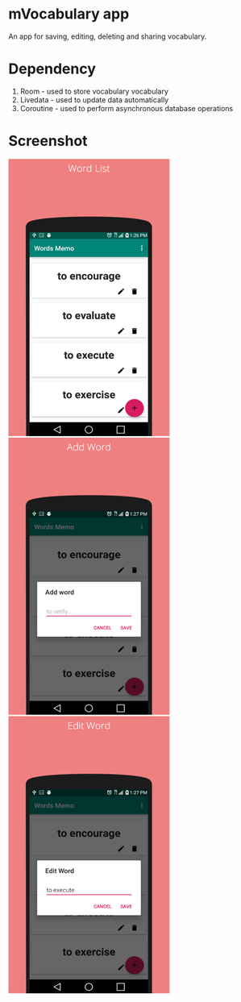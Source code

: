# mVocabulary app

An app for saving, editing, deleting and sharing vocabulary.

# Dependency
1. Room - used to store vocabulary vocabulary
2. Livedata - used to update data automatically
3. Coroutine - used to perform asynchronous database operations 

# Screenshot
<img src="https://github.com/marceand/memoapp/blob/develop/screenshot/word_list.png" width="320" height="550">

<img src="https://github.com/marceand/memoapp/blob/develop/screenshot/add_word.png" width="320" height="550">

<img src="https://github.com/marceand/memoapp/blob/develop/screenshot/edit_word.png" width="320" height="550">


